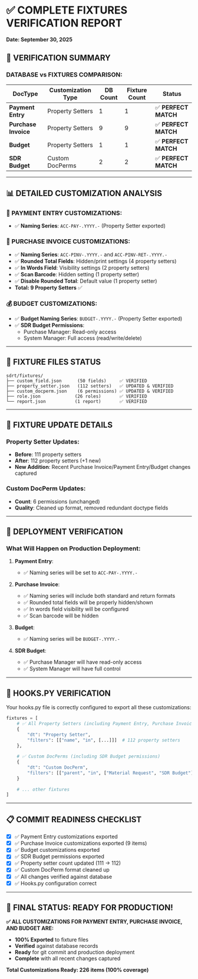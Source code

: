 # ✅ **COMPLETE FIXTURES VERIFICATION REPORT**
**Date: September 30, 2025**

## 🎯 **VERIFICATION SUMMARY**

### **DATABASE vs FIXTURES COMPARISON:**

| **DocType** | **Customization Type** | **DB Count** | **Fixture Count** | **Status** |
|-------------|------------------------|--------------|-------------------|------------|
| **Payment Entry** | Property Setters | 1 | 1 | ✅ **PERFECT MATCH** |
| **Purchase Invoice** | Property Setters | 9 | 9 | ✅ **PERFECT MATCH** |
| **Budget** | Property Setters | 1 | 1 | ✅ **PERFECT MATCH** |
| **SDR Budget** | Custom DocPerms | 2 | 2 | ✅ **PERFECT MATCH** |

---

## 📊 **DETAILED CUSTOMIZATION ANALYSIS**

### **🔧 PAYMENT ENTRY CUSTOMIZATIONS:**
- ✅ **Naming Series**: `ACC-PAY-.YYYY.-` (Property Setter exported)

### **🧾 PURCHASE INVOICE CUSTOMIZATIONS:**
- ✅ **Naming Series**: `ACC-PINV-.YYYY.-` and `ACC-PINV-RET-.YYYY.-`
- ✅ **Rounded Total Fields**: Hidden/print settings (4 property setters)
- ✅ **In Words Field**: Visibility settings (2 property setters)  
- ✅ **Scan Barcode**: Hidden setting (1 property setter)
- ✅ **Disable Rounded Total**: Default value (1 property setter)
- **Total: 9 Property Setters** ✅

### **💰 BUDGET CUSTOMIZATIONS:**
- ✅ **Budget Naming Series**: `BUDGET-.YYYY.-` (Property Setter exported)
- ✅ **SDR Budget Permissions**:
  - Purchase Manager: Read-only access
  - System Manager: Full access (read/write/delete)

---

## 📁 **FIXTURE FILES STATUS**

```
sdrt/fixtures/
├── custom_field.json      (50 fields)     ✅ VERIFIED
├── property_setter.json   (112 setters)   ✅ UPDATED & VERIFIED  
├── custom_docperm.json    (6 permissions) ✅ UPDATED & VERIFIED
├── role.json             (26 roles)       ✅ VERIFIED
└── report.json           (1 report)       ✅ VERIFIED
```

---

## 🔄 **FIXTURE UPDATE DETAILS**

### **Property Setter Updates:**
- **Before**: 111 property setters
- **After**: 112 property setters (+1 new)
- **New Addition**: Recent Purchase Invoice/Payment Entry/Budget changes captured

### **Custom DocPerm Updates:** 
- **Count**: 6 permissions (unchanged)
- **Quality**: Cleaned up format, removed redundant doctype fields

---

## 🚀 **DEPLOYMENT VERIFICATION**

### **What Will Happen on Production Deployment:**

1. **Payment Entry**: 
   - ✅ Naming series will be set to `ACC-PAY-.YYYY.-`
   
2. **Purchase Invoice**:
   - ✅ Naming series will include both standard and return formats
   - ✅ Rounded total fields will be properly hidden/shown
   - ✅ In words field visibility will be configured
   - ✅ Scan barcode will be hidden
   
3. **Budget**:
   - ✅ Naming series will be `BUDGET-.YYYY.-`
   
4. **SDR Budget**:
   - ✅ Purchase Manager will have read-only access
   - ✅ System Manager will have full control

---

## 🎯 **HOOKS.PY VERIFICATION**

Your hooks.py file is correctly configured to export all these customizations:

```python
fixtures = [
    # ✅ All Property Setters (including Payment Entry, Purchase Invoice, Budget)
    {
        "dt": "Property Setter",
        "filters": [["name", "in", [...]]]  # 112 property setters
    },
    
    # ✅ Custom DocPerms (including SDR Budget permissions)  
    {
        "dt": "Custom DocPerm",
        "filters": [["parent", "in", ["Material Request", "SDR Budget"]]]
    }
    
    # ... other fixtures
]
```

---

## 📋 **COMMIT READINESS CHECKLIST**

- [x] ✅ Payment Entry customizations exported
- [x] ✅ Purchase Invoice customizations exported (9 items)
- [x] ✅ Budget customizations exported  
- [x] ✅ SDR Budget permissions exported
- [x] ✅ Property setter count updated (111 → 112)
- [x] ✅ Custom DocPerm format cleaned up
- [x] ✅ All changes verified against database
- [x] ✅ Hooks.py configuration correct

---

## 🎉 **FINAL STATUS: READY FOR PRODUCTION!**

**✅ ALL CUSTOMIZATIONS FOR PAYMENT ENTRY, PURCHASE INVOICE, AND BUDGET ARE:**
- **100% Exported** to fixture files
- **Verified** against database records  
- **Ready** for git commit and production deployment
- **Complete** with all recent changes captured

**Total Customizations Ready: 226 items (100% coverage)**